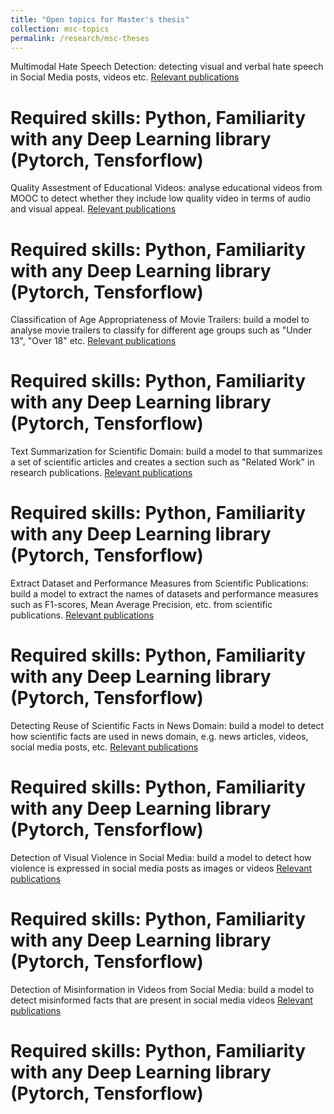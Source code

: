 ```yaml
---
title: "Open topics for Master's thesis"
collection: msc-topics
permalink: /research/msc-theses
---
```


  Multimodal Hate Speech Detection: detecting visual and verbal hate speech in Social Media posts, videos etc. [Relevant publications](https://scholar.google.com/scholar?hl=en&as_sdt=0%2C5&q=multimodal+hate+speech&btnG=)

  Required skills: Python, Familiarity with any Deep Learning library (Pytorch, Tensforflow)
======

  Quality Assestment of Educational Videos: analyse educational videos from MOOC to detect whether they include low quality video in terms of audio and visual appeal. [Relevant publications](https://scholar.google.com/scholar?hl=en&as_sdt=0%2C5&q=%22video+quality+assessment%22+%22mooc%22&btnG=)

  Required skills: Python, Familiarity with any Deep Learning library (Pytorch, Tensforflow)
======

  Classification of Age Appropriateness of Movie Trailers: build a model to analyse movie trailers to classify for different age groups such as "Under 13", "Over 18" etc. [Relevant publications](https://scholar.google.com/scholar?hl=en&as_sdt=0%2C5&as_ylo=2016&q=violence+scene+movie&btnG=)

  Required skills: Python, Familiarity with any Deep Learning library (Pytorch, Tensforflow)
======

  Text Summarization for Scientific Domain: build a model to that summarizes a set of scientific articles and creates a section such as "Related Work" in research publications. [Relevant publications](https://scholar.google.com/scholar?hl=en&as_sdt=0%2C5&as_ylo=2016&q=text+summarization+scholarly+data&btnG=)

  Required skills: Python, Familiarity with any Deep Learning library (Pytorch, Tensforflow)
======

  Extract Dataset and Performance Measures from Scientific Publications: build a model to extract the names of datasets and performance measures such as F1-scores, Mean Average Precision, etc. from scientific publications. [Relevant publications](https://scholar.google.com/scholar?hl=en&as_sdt=0%2C5&as_ylo=2016&q=extract+dataset+names+from+scholarly+data&btnG=)

  Required skills: Python, Familiarity with any Deep Learning library (Pytorch, Tensforflow)
======

  Detecting Reuse of Scientific Facts in News Domain: build a model to detect how scientific facts are used in news domain, e.g. news articles, videos, social media posts, etc. [Relevant publications](https://scholar.google.com/scholar?hl=en&as_sdt=0%2C5&as_ylo=2016&q=violence+scene+movie&btnG=)

  Required skills: Python, Familiarity with any Deep Learning library (Pytorch, Tensforflow)
======

  Detection of Visual Violence in Social Media: build a model to detect how violence is expressed in social media posts as images or videos [Relevant publications](https://scholar.google.com/scholar?hl=en&as_sdt=0%2C5&as_ylo=2016&q=visual+violence&btnG=)

  Required skills: Python, Familiarity with any Deep Learning library (Pytorch, Tensforflow)
======

  Detection of Misinformation in Videos from Social Media: build a model to detect misinformed facts that are present in social media videos [Relevant publications](https://scholar.google.com/scholar?hl=en&as_sdt=0%2C5&as_ylo=2016&q=misinformation+in+videos&btnG=&oq=mis)

  Required skills: Python, Familiarity with any Deep Learning library (Pytorch, Tensforflow)
======